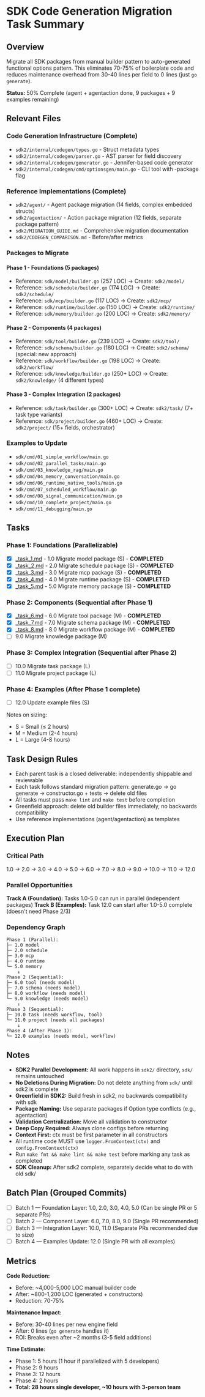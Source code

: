 # SDK Code Generation Migration Task Summary

## Overview

Migrate all SDK packages from manual builder pattern to auto-generated functional options pattern. This eliminates 70-75% of boilerplate code and reduces maintenance overhead from 30-40 lines per field to 0 lines (just `go generate`).

**Status:** 50% Complete (agent + agentaction done, 9 packages + 9 examples remaining)

## Relevant Files

### Code Generation Infrastructure (Complete)

- `sdk2/internal/codegen/types.go` - Struct metadata types
- `sdk2/internal/codegen/parser.go` - AST parser for field discovery
- `sdk2/internal/codegen/generator.go` - Jennifer-based code generator
- `sdk2/internal/codegen/cmd/optionsgen/main.go` - CLI tool with -package flag

### Reference Implementations (Complete)

- `sdk2/agent/` - Agent package migration (14 fields, complex embedded structs)
- `sdk2/agentaction/` - Action package migration (12 fields, separate package pattern)
- `sdk2/MIGRATION_GUIDE.md` - Comprehensive migration documentation
- `sdk2/CODEGEN_COMPARISON.md` - Before/after metrics

### Packages to Migrate

#### Phase 1 - Foundations (5 packages)
- Reference: `sdk/model/builder.go` (257 LOC) → Create: `sdk2/model/`
- Reference: `sdk/schedule/builder.go` (174 LOC) → Create: `sdk2/schedule/`
- Reference: `sdk/mcp/builder.go` (117 LOC) → Create: `sdk2/mcp/`
- Reference: `sdk/runtime/builder.go` (150 LOC) → Create: `sdk2/runtime/`
- Reference: `sdk/memory/builder.go` (200 LOC) → Create: `sdk2/memory/`

#### Phase 2 - Components (4 packages)
- Reference: `sdk/tool/builder.go` (239 LOC) → Create: `sdk2/tool/`
- Reference: `sdk/schema/builder.go` (180 LOC) → Create: `sdk2/schema/` (special: new approach)
- Reference: `sdk/workflow/builder.go` (198 LOC) → Create: `sdk2/workflow/`
- Reference: `sdk/knowledge/builder.go` (250+ LOC) → Create: `sdk2/knowledge/` (4 different types)

#### Phase 3 - Complex Integration (2 packages)
- Reference: `sdk/task/builder.go` (300+ LOC) → Create: `sdk2/task/` (7+ task type variants)
- Reference: `sdk/project/builder.go` (460+ LOC) → Create: `sdk2/project/` (15+ fields, orchestrator)

### Examples to Update

- `sdk/cmd/01_simple_workflow/main.go`
- `sdk/cmd/02_parallel_tasks/main.go`
- `sdk/cmd/03_knowledge_rag/main.go`
- `sdk/cmd/04_memory_conversation/main.go`
- `sdk/cmd/06_runtime_native_tools/main.go`
- `sdk/cmd/07_scheduled_workflow/main.go`
- `sdk/cmd/08_signal_communication/main.go`
- `sdk/cmd/10_complete_project/main.go`
- `sdk/cmd/11_debugging/main.go`

## Tasks

### Phase 1: Foundations (Parallelizable)
- [x] [_task_1.md](_task_1.md) - 1.0 Migrate model package (S) - **COMPLETED**
- [x] [_task_2.md](_task_2.md) - 2.0 Migrate schedule package (S) - **COMPLETED**
- [x] [_task_3.md](_task_3.md) - 3.0 Migrate mcp package (S) - **COMPLETED**
- [x] [_task_4.md](_task_4.md) - 4.0 Migrate runtime package (S) - **COMPLETED**
- [x] [_task_5.md](_task_5.md) - 5.0 Migrate memory package (S) - **COMPLETED**

### Phase 2: Components (Sequential after Phase 1)
- [x] [_task_6.md](_task_6.md) - 6.0 Migrate tool package (M) - **COMPLETED**
- [x] [_task_7.md](_task_7.md) - 7.0 Migrate schema package (M) - **COMPLETED**
- [x] [_task_8.md](_task_8.md) - 8.0 Migrate workflow package (M) - **COMPLETED**
- [ ] 9.0 Migrate knowledge package (M)

### Phase 3: Complex Integration (Sequential after Phase 2)
- [ ] 10.0 Migrate task package (L)
- [ ] 11.0 Migrate project package (L)

### Phase 4: Examples (After Phase 1 complete)
- [ ] 12.0 Update example files (S)

Notes on sizing:
- S = Small (≤ 2 hours)
- M = Medium (2-4 hours)
- L = Large (4-8 hours)

## Task Design Rules

- Each parent task is a closed deliverable: independently shippable and reviewable
- Each task follows standard migration pattern: generate.go → go generate → constructor.go + tests → delete old files
- All tasks must pass `make lint` and `make test` before completion
- Greenfield approach: delete old builder files immediately, no backwards compatibility
- Use reference implementations (agent/agentaction) as templates

## Execution Plan

### Critical Path
1.0 → 2.0 → 3.0 → 4.0 → 5.0 → 6.0 → 7.0 → 8.0 → 9.0 → 10.0 → 11.0 → 12.0

### Parallel Opportunities

**Track A (Foundation):** Tasks 1.0-5.0 can run in parallel (independent packages)
**Track B (Examples):** Task 12.0 can start after 1.0-5.0 complete (doesn't need Phase 2/3)

### Dependency Graph

```
Phase 1 (Parallel):
├─ 1.0 model
├─ 2.0 schedule
├─ 3.0 mcp
├─ 4.0 runtime
└─ 5.0 memory
    ↓
Phase 2 (Sequential):
├─ 6.0 tool (needs model)
├─ 7.0 schema (needs model)
├─ 8.0 workflow (needs model)
└─ 9.0 knowledge (needs model)
    ↓
Phase 3 (Sequential):
├─ 10.0 task (needs workflow, tool)
└─ 11.0 project (needs all packages)
    ↓
Phase 4 (After Phase 1):
└─ 12.0 examples (needs model, workflow)
```

## Notes

- **SDK2 Parallel Development:** All work happens in `sdk2/` directory, `sdk/` remains untouched
- **No Deletions During Migration:** Do not delete anything from `sdk/` until sdk2 is complete
- **Greenfield in SDK2:** Build fresh in sdk2, no backwards compatibility with sdk
- **Package Naming:** Use separate packages if Option type conflicts (e.g., agentaction)
- **Validation Centralization:** Move all validation to constructor
- **Deep Copy Required:** Always clone configs before returning
- **Context First:** ctx must be first parameter in all constructors
- All runtime code MUST use `logger.FromContext(ctx)` and `config.FromContext(ctx)`
- Run `make fmt && make lint && make test` before marking any task as completed
- **SDK Cleanup:** After sdk2 complete, separately decide what to do with old sdk/

## Batch Plan (Grouped Commits)

- [ ] Batch 1 — Foundation Layer: 1.0, 2.0, 3.0, 4.0, 5.0 (Can be single PR or 5 separate PRs)
- [ ] Batch 2 — Component Layer: 6.0, 7.0, 8.0, 9.0 (Single PR recommended)
- [ ] Batch 3 — Integration Layer: 10.0, 11.0 (Separate PRs recommended due to size)
- [ ] Batch 4 — Examples Update: 12.0 (Single PR with all examples)

## Metrics

**Code Reduction:**
- Before: ~4,000-5,000 LOC manual builder code
- After: ~800-1,200 LOC (generated + constructors)
- Reduction: 70-75%

**Maintenance Impact:**
- Before: 30-40 lines per new engine field
- After: 0 lines (`go generate` handles it)
- ROI: Breaks even after ~2 months (3-5 field additions)

**Time Estimate:**
- Phase 1: 5 hours (1 hour if parallelized with 5 developers)
- Phase 2: 9 hours
- Phase 3: 12 hours
- Phase 4: 2 hours
- **Total: 28 hours single developer, ~10 hours with 3-person team**
